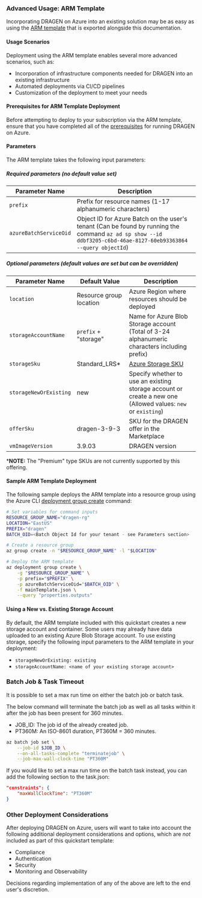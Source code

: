 ### Advanced Usage: ARM Template

Incorporating DRAGEN on Azure into an existing solution may be as easy as using the [ARM template](mainTemplate.json) that is exported alongside this documentation.

#### Usage Scenarios

Deployment using the ARM template enables several more advanced scenarios, such as:

* Incorporation of infrastructure components needed for DRAGEN into an existing infrastructure
* Automated deployments via CI/CD pipelines
* Customization of the deployment to meet your needs

#### Prerequisites for ARM Template Deployment

Before attempting to deploy to your subscription via the ARM template, ensure that you have completed all of the [prerequisites](#prerequisites) for running DRAGEN on Azure.

#### Parameters

The ARM template takes the following input parameters:

##### Required parameters (no default value set)

| Parameter Name | Description |
| -------------- | ----------- |
| `prefix` | Prefix for resource names (1-17 alphanumeric characters) |
| `azureBatchServiceOid` | Object ID for Azure Batch on the user's tenant (Can be found by running the command `az ad sp show --id ddbf3205-c6bd-46ae-8127-60eb93363864 --query objectId`) |

##### Optional parameters (default values are set but can be overridden)

| Parameter Name | Default Value | Description |
| -------------- | ------------- | ----------- |
| `location` | Resource group location | Azure Region where resources should be deployed |
| `storageAccountName` | `prefix` + "storage" | Name for Azure Blob Storage account (Total of 3-24 alphanumeric characters including prefix) |
| `storageSku` | Standard_LRS* | [Azure Storage SKU](https://docs.microsoft.com/en-us/rest/api/storagerp/srp_sku_types) |
| `storageNewOrExisting` | new | Specify whether to use an existing storage account or create a new one (Allowed values: `new` or `existing`) |
| `offerSku` | dragen-3-9-3 | SKU for the DRAGEN offer in the Marketplace |
| `vmImageVersion` | 3.9.03 | DRAGEN version |

***NOTE:** The "Premium" type SKUs are not currently supported by this offering.

#### Sample ARM Template Deployment

The following sample deploys the ARM template into a resource group using the Azure CLI [deployment group create](https://docs.microsoft.com/en-us/cli/azure/deployment/group?view=azure-cli-latest#az_deployment_group_create) command:

```sh
# Set variables for command inputs
RESOURCE_GROUP_NAME="dragen-rg"
LOCATION="EastUS"
PREFIX="dragen"
BATCH_OID=<Batch Object Id for your tenant - see Parameters section>

# Create a resource group
az group create -n "$RESOURCE_GROUP_NAME" -l "$LOCATION"

# Deploy the ARM template
az deployment group create \
    -g "$RESOURCE_GROUP_NAME" \
    -p prefix="$PREFIX" \
    -p azureBatchServiceOid="$BATCH_OID" \
    -f mainTemplate.json \
    --query "properties.outputs"
```

#### Using a New vs. Existing Storage Account

By default, the ARM template included with this quickstart creates a new storage account and container.  Some users may already have data uploaded to an existing Azure Blob Storage account.  To use existing storage, specify the following input parameters to the ARM template in your deployment:

* `storageNewOrExisting: existing`
* `storageAccountName: <name of your existing storage account>`

### Batch Job & Task Timeout

It is possible to set a max run time on either the batch job or batch task.

The below command will terminate the batch job as well as all tasks within
it after the job has been present for 360 minutes.

* JOB_ID: The job id of the already created job.
* PT360M: An ISO-8601 duration, PT360M = 360 minutes.

```sh
az batch job set \
    --job-id $JOB_ID \
    --on-all-tasks-complete "terminatejob" \
    --job-max-wall-clock-time "PT360M"
```

If you would like to set a max run time on the batch task instead, you can add
the following section to the task.json:

```json
"constraints": {
    "maxWallClockTime": "PT360M"
}
```

### Other Deployment Considerations

After deploying DRAGEN on Azure, users will want to take into account the following additional deployment considerations and options, which are *not* included as part of this quickstart template:

* Compliance
* Authentication
* Security
* Monitoring and Observability

Decisions regarding implementation of any of the above are left to the end user's discretion.

